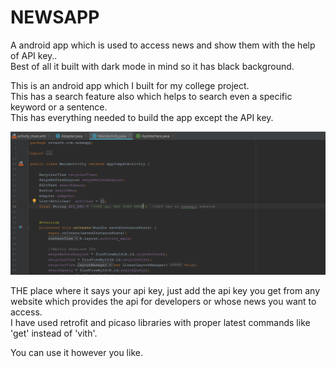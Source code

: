 # NEWSAPP
 A android app which is used to access news and show them with the help of API key..  
 Best of all it built with dark mode in mind so it has black background.  
 
 
This is an android app which I built for my college project.  
This has a search feature also which helps to search even a specific keyword or a sentence.  
This has everything needed to build the app except the API key.  
 
 ![API_KEY_PLACEMENT](https://github.com/revi97/NEWSAPP/blob/master/API%20KEY.PNG)
 
 THE place where it says your api key, just add the api key you get from any website which provides the api for developers or whose news you want to access.  
I have used retrofit and picaso libraries with proper latest commands like 'get' instead of 'vith'.  


You can use it however you like.
 
 
 
 
 
